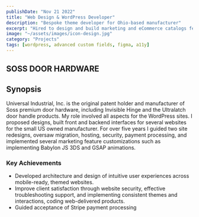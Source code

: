 ```yaml
---
publishDate: "Nov 21 2022"
title: "Web Design & WordPress Developer"
description: "Bespoke theme developer for Ohio-based manufacturer"
excerpt: "Hired to design and build marketing and eCommerce catalogs featuring 3DS animation"
image: "~/assets/images/icon-design.jpg"
category: "Projects"
tags: [wordpress, advanced custom fields, figma, a11y]
---
```


## SOSS DOOR HARDWARE

## Synopsis

Universal Industrial, Inc. is the original patent holder and manufacturer of Soss premium door hardware, including Invisible Hinge and the Ultralatch door handle products. My role involved all aspects for the WordPress sites. I proposed designs, built front and backend interfaces for several websites for the small US owned manufacturer. For over five years I  guided two site redesigns, oversaw migration, hosting, security, payment processing, and implemented several marketing feature customizations such as implementing Babylon JS 3DS and GSAP  animations.

### Key Achievements

- Developed architecture and design of intuitive user experiences across mobile-ready, themed websites.
- Improve client satisfaction through website security, effective troubleshooting support, and implementing consistent themes and interactions, coding web-delivered products.
- Guided acceptance of  Stripe payment processing
